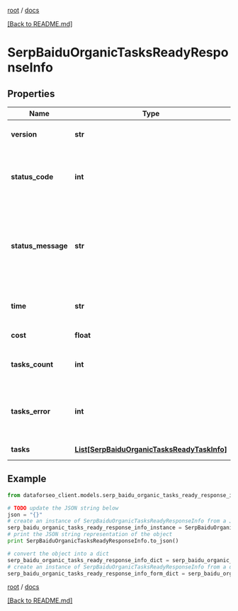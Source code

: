 [root](./../ "root") / [docs](./ "docs")

[[Back to README.md]](./../README.md "[Back to README.md]")

# SerpBaiduOrganicTasksReadyResponseInfo

## Properties

Name | Type | Description | Notes
------------ | ------------- | ------------- | -------------
**version** | **str** | the current version of the API | [optional]
**status_code** | **int** | general status code you can find the full list of the response codes here | [optional]
**status_message** | **str** | general informational message you can find the full list of general informational messages here | [optional]
**time** | **str** | total execution time, seconds | [optional]
**cost** | **float** | total tasks cost, USD | [optional]
**tasks_count** | **int** | the number of tasks in the tasks array | [optional]
**tasks_error** | **int** | the number of tasks in the tasks array returned with an error | [optional]
**tasks** | [**List[SerpBaiduOrganicTasksReadyTaskInfo]**](SerpBaiduOrganicTasksReadyTaskInfo.md) | array of tasks | [optional]

## Example

```python
from dataforseo_client.models.serp_baidu_organic_tasks_ready_response_info import SerpBaiduOrganicTasksReadyResponseInfo

# TODO update the JSON string below
json = "{}"
# create an instance of SerpBaiduOrganicTasksReadyResponseInfo from a JSON string
serp_baidu_organic_tasks_ready_response_info_instance = SerpBaiduOrganicTasksReadyResponseInfo.from_json(json)
# print the JSON string representation of the object
print SerpBaiduOrganicTasksReadyResponseInfo.to_json()

# convert the object into a dict
serp_baidu_organic_tasks_ready_response_info_dict = serp_baidu_organic_tasks_ready_response_info_instance.to_dict()
# create an instance of SerpBaiduOrganicTasksReadyResponseInfo from a dict
serp_baidu_organic_tasks_ready_response_info_form_dict = serp_baidu_organic_tasks_ready_response_info.from_dict(serp_baidu_organic_tasks_ready_response_info_dict)
```

  

[root](./../ "root") / [docs](./ "docs")

[[Back to README.md]](./../README.md "[Back to README.md]")